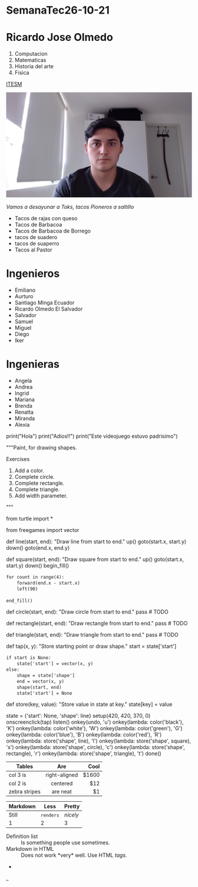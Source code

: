 # SemanaTec26-10-21
# Ricardo Jose Olmedo
1. Computacion
2. Matematicas
3. Historia del arte
4. Fisica

[ITESM](https://tec.mx/es)

![alt text](MiFoto.jpg)

*Vamos a desayunar a Toks, tacos Pioneros a saltillo*

- Tacos de rajas con queso
- Tacos de Barbacoa
- Tacos de Barbacoa de Borrego
- tacos de suadero
- tacos de suaperro
- Tacos al Pastor

# Ingenieros
- Emiliano
- Aurturo
- Santiago Minga Ecuador
- Ricardo Olmedo El Salvador
- Salvador
- Samuel
- Miguel
- Diego
- Iker

# Ingenieras
- Angela
- Andrea
- Ingrid
- Mariana
- Brenda
- Renatta
- Miranda
- Alexia



print("Hola")
print("Adios!!")
print("Este videojuego estuvo padrisimo")

"""Paint, for drawing shapes.

Exercises

1. Add a color.
2. Complete circle.
3. Complete rectangle.
4. Complete triangle.
5. Add width parameter.

"""

from turtle import *

from freegames import vector


def line(start, end):
    "Draw line from start to end."
    up()
    goto(start.x, start.y)
    down()
    goto(end.x, end.y)


def square(start, end):
    "Draw square from start to end."
    up()
    goto(start.x, start.y)
    down()
    begin_fill()

    for count in range(4):
        forward(end.x - start.x)
        left(90)

    end_fill()


def circle(start, end):
    "Draw circle from start to end."
    pass  # TODO


def rectangle(start, end):
    "Draw rectangle from start to end."
    pass  # TODO


def triangle(start, end):
    "Draw triangle from start to end."
    pass  # TODO


def tap(x, y):
    "Store starting point or draw shape."
    start = state['start']

    if start is None:
        state['start'] = vector(x, y)
    else:
        shape = state['shape']
        end = vector(x, y)
        shape(start, end)
        state['start'] = None


def store(key, value):
    "Store value in state at key."
    state[key] = value


state = {'start': None, 'shape': line}
setup(420, 420, 370, 0)
onscreenclick(tap)
listen()
onkey(undo, 'u')
onkey(lambda: color('black'), 'K')
onkey(lambda: color('white'), 'W')
onkey(lambda: color('green'), 'G')
onkey(lambda: color('blue'), 'B')
onkey(lambda: color('red'), 'R')
onkey(lambda: store('shape', line), 'l')
onkey(lambda: store('shape', square), 's')
onkey(lambda: store('shape', circle), 'c')
onkey(lambda: store('shape', rectangle), 'r')
onkey(lambda: store('shape', triangle), 't')
done()



| Tables        | Are           | Cool  |
| ------------- |:-------------:| -----:|
| col 3 is      | right-aligned | $1600 |
| col 2 is      | centered      |   $12 |
| zebra stripes | are neat      |    $1 |



Markdown | Less | Pretty
--- | --- | ---
Still | `renders` | *nicely*
1 | 2 | 3


<dl>
  <dt>Definition list</dt>
  <dd>Is something people use sometimes.</dd>

  <dt>Markdown in HTML</dt>
  <dd>Does not work *very* well. Use HTML <em>tags</em>.</dd>
</dl>


*

_

